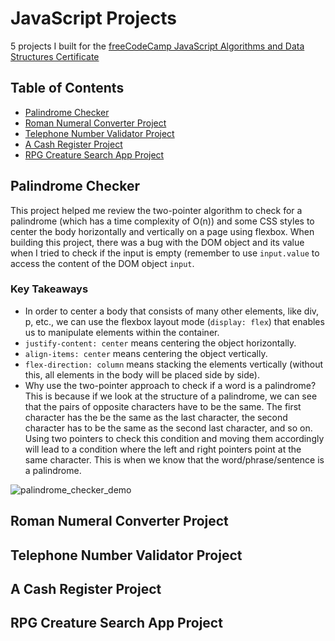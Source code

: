 # JavaScript Projects
5 projects I built for the [freeCodeCamp JavaScript Algorithms and Data Structures Certificate](https://www.freecodecamp.org/learn/javascript-algorithms-and-data-structures-v8/#learn-fetch-and-promises-by-building-an-fcc-authors-page)
## Table of Contents
- [Palindrome Checker](#palindrome-checker)
- [Roman Numeral Converter Project](#roman-numeral-converter-project)
- [Telephone Number Validator Project](#telephone-number-validator-project)
- [A Cash Register Project](#a-cash-register-project)
- [RPG Creature Search App Project](#rpg-creature-search-app-project)

## Palindrome Checker
This project helped me review the two-pointer algorithm to check for a palindrome (which has a time complexity of O(n)) and some CSS styles to center the body horizontally and vertically on a page using flexbox. When building this project, there was a bug with the DOM object and its value when I tried to check if the input is empty (remember to use `input.value` to access the content of the DOM object `input`.
### Key Takeaways
- In order to center a body that consists of many other elements, like div, p, etc., we can use the flexbox layout mode (`display: flex`) that enables us to manipulate elements within the container.
- `justify-content: center` means centering the object horizontally.
- `align-items: center` means centering the object vertically.
- `flex-direction: column` means stacking the elements vertically (without this, all elements in the body will be placed side by side).
- Why use the two-pointer approach to check if a word is a palindrome? This is because if we look at the structure of a palindrome, we can see that the pairs of opposite characters have to be the same. The first character has the be the same as the last character, the second character has to be the same as the second last character, and so on. Using two pointers to check this condition and moving them accordingly will lead to a condition where the left and right pointers point at the same character. This is when we know that the word/phrase/sentence is a palindrome.

![palindrome_checker_demo](https://github.com/user-attachments/assets/7a728ab8-610b-4029-86bb-73198fb8213d)

## Roman Numeral Converter Project

## Telephone Number Validator Project

## A Cash Register Project

## RPG Creature Search App Project

